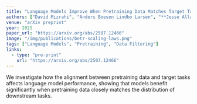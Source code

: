 ```yaml
---
title: "Language Models Improve When Pretraining Data Matches Target Tasks"
authors: ["David Mizrahi", "Anders Boesen Lindbo Larsen", "**Jesse Allardice**", "Suzie Petryk", "Yuri Gorokhov", "Jeffrey Li", "Alex Fang", "Josh Gardner", "Tom Gunter", "Afshin Dehghan"]
venue: "arXiv preprint"
year: 2025
paper_url: "https://arxiv.org/abs/2507.12466"
image: "/img/publications/betr-scaling-laws.png"
tags: ["Language Models", "Pretraining", "Data Filtering"]
links:
  - type: "pre-print"
    url: "https://arxiv.org/abs/2507.12466"
---
```


We investigate how the alignment between pretraining data and target tasks affects language model performance, showing that models benefit significantly when pretraining data closely matches the distribution of downstream tasks.